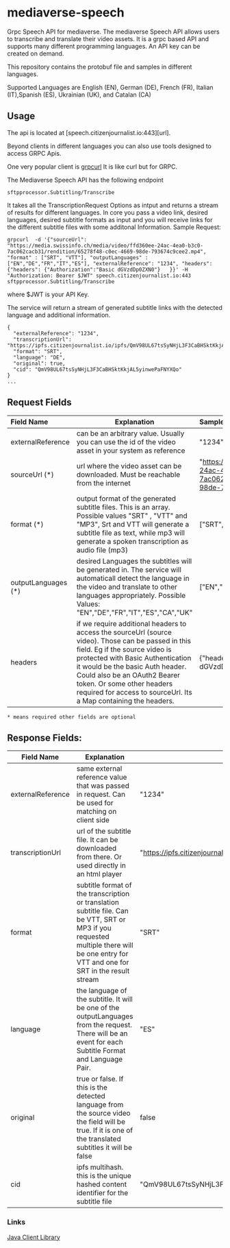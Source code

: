 # mediaverse-speech
Grpc Speech API for mediaverse. 
The mediaverse Speech API allows users to transcribe and translate their video assets. 
It is a grpc based API and supports many different programming languages.
An API key can be created on demand.

This repository contains the protobuf file and samples in different languages. 

Supported Languages are English (EN), German (DE), French (FR), Italian (IT),Spanish (ES), Ukrainian (UK), and Catalan (CA)

## Usage

The api is located at [speech.citizenjournalist.io:443][url].

Beyond clients in different languages you can also use tools designed to access GRPC Apis.

One very popular client is [grpcurl](https://github.com/fullstorydev/grpcurl)
It is like curl but for GRPC.

The Mediaverse Speech API has the following endpoint

`sftpprocessor.Subtitling/Transcribe`

It takes all the TranscriptionRequest Options as intput and returns a stream of results for different languages.
In core you pass a video link, desired languages, desired subtitle formats as input
and you will receive links for the different subtitle files with some additonal Information.
Sample Request:

```
grpcurl  -d '{"sourceUrl": "https://media.swissinfo.ch/media/video/ffd360ee-24ac-4ea0-b3c0-7ac062cacb31/rendition/65278f48-c0ec-4669-98de-793674c9cee2.mp4", "format" : ["SRT", "VTT"], "outputLanguages" : ["EN","DE","FR","IT","ES"], "externalReference": "1234", "headers": {"headers": {"Authorization":"Basic dGVzdDp0ZXN0"}   }}' -H "Authorization: Bearer $JWT" speech.citizenjournalist.io:443  sftpprocessor.Subtitling/Transcribe
```

where $JWT is your API Key.

The service will return a stream of generated subtitle links with the detected language and additional information.

```
{
  "externalReference": "1234",
  "transcriptionUrl": "https://ipfs.citizenjournalist.io/ipfs/QmV98UL67tsSyNHjL3F3CaBHSktKkjAL5yinwePaFNYXQo",
  "format": "SRT",
  "language": "DE",
  "original": true,
  "cid": "QmV98UL67tsSyNHjL3F3CaBHSktKkjAL5yinwePaFNYXQo"
}
...
```
## Request Fields

| Field Name          | Explanation                                                                                                                                                                                                                                                                                                                                  | Sample Value                                                                                                                     |
|:--------------------|----------------------------------------------------------------------------------------------------------------------------------------------------------------------------------------------------------------------------------------------------------------------------------------------------------------------------------------------|:---------------------------------------------------------------------------------------------------------------------------------|
| externalReference   | can be an arbitrary value. Usually you can use the id of the video asset in your system as reference                                                                                                                                                                                                                                         | "1234"                                                                                                                           |
| sourceUrl (*)       | url where the video asset can be downloaded. Must be reachable from the internet                                                                                                                                                                                                                                                             | "https://media.swissinfo.ch/media/video/ffd360ee-24ac-4ea0-b3c0-7ac062cacb31/rendition/65278f48-c0ec-4669-98de-793674c9cee2.mp4" |
| format (*)          | output format of the generated subtitle files. This is an array. Possible values  "SRT" , "VTT" and "MP3", Srt and VTT will generate a subtitle file as text, while mp3 will generate a spoken transcription as audio file (mp3)                                                                                                             | ["SRT", "VTT"]                                                                                                                   |
| outputLanguages (*) | desired Languages the subtitles will be generated in. The service will automaticall detect the language in the video and translate to other languages appropriately. Possible Values: "EN","DE","FR","IT","ES","CA","UK"                                                                                                                     | ["EN","DE","FR","IT","ES"]                                                                                                       |
| headers             | if we require additional headers to access the sourceUrl (source video). Those can be passed in this field. Eg if the source video is protected with Basic Authentication it would be the basic Auth header. Could also be an OAuth2 Bearer token. Or some other headers required for access to sourceUrl. Its a Map containing the headers. | {"headers": {"Authorization":"Basic dGVzdDp0ZXN0"}   }                                                                           |


`* means required other fields are optional`

## Response Fields:

| Field Name        | Explanation                                                                                                                                                                              | Sample Value                                                                            |
|-------------------|------------------------------------------------------------------------------------------------------------------------------------------------------------------------------------------|-----------------------------------------------------------------------------------------|
| externalReference | same external reference value that was passed in request. Can be used for matching on client side                                                                                        | "1234"                                                                                  |
| transcriptionUrl  | url of the subtitle file. It can be downloaded from there. Or used directly in an html player                                                                                            | "https://ipfs.citizenjournalist.io/ipfs/QmNgDcKGoAds1cSUZVRui6LyN1hRvjCNW6BhpM61N5eeTs" |
| format            | subtitle format of the transcription or translation subtitle file. Can be VTT, SRT or MP3 if you requested multiple there will be one entry for VTT and one for SRT in the result stream | "SRT"                                                                                   |
| language          | the language of the subtitle. It will be one of the outputLanguages from the request. There will be an event for each Subtitle Format and Language Pair.                                 | "ES"                                                                                    |
| original          | true or false. If this is the detected language from the source video the field will be true. If it is one of the  translated subtitles it will be false                                 | false                                                                                   |
| cid               | ipfs multihash. this  is the unique hashed content identifier for the subtitle file                                                                                                      | "QmV98UL67tsSyNHjL3F3CaBHSktKkjAL5yinwePaFNYXQo"                                        |

### Links

[Java Client Library](https://github.com/The-Crocop/mediaverse-speech-lib)